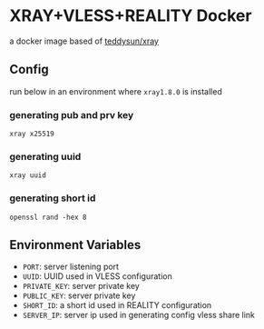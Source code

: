# XRAY+VLESS+REALITY Docker

a docker image based of [teddysun/xray](https://hub.docker.com/r/teddysun/xray)

## Config

run below in an environment where `xray1.8.0` is installed

### generating pub and prv key

`xray x25519`

### generating uuid

`xray uuid`

### generating short id

`openssl rand -hex 8`

## Environment Variables

- `PORT`: server listening port
- `UUID`: UUID used in VLESS configuration
- `PRIVATE_KEY`: server private key
- `PUBLIC_KEY`: server private key
- `SHORT_ID`: a short id used in REALITY configuration
- `SERVER_IP`: server ip used in generating config vless share link
 
